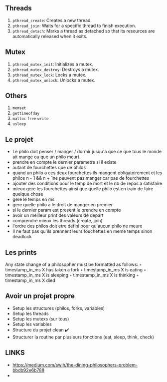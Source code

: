## Threads

1. `pthread_create`: Creates a new thread.
2. `pthread_join`: Waits for a specific thread to finish execution.
3. `pthread_detach`: Marks a thread as detached so that its resources are automatically released when it exits.

## Mutex

1. `pthread_mutex_init`: Initializes a mutex.
2. `pthread_mutex_destroy`: Destroys a mutex.
3. `pthread_mutex_lock`: Locks a mutex.
4. `pthread_mutex_unlock`: Unlocks a mutex.

## Others

1. `memset`
2. `gettimeofday`
3. `malloc` `free` `write`
4. `usleep`


## Le projet

- Le philo doit penser / manger / dormir
jusqu'a que ce que tous le monde ait mange 
ou que un philo meurt.
- prendre en compte le dernier parametre si 
il existe
- autant de fourchettes que de philos
- quand un philo a ces deux fourchettes ils mangent obligatoirement 
et les philos n - 1 && n + 1ne peuvent pas manger car pas de
fourchettes
- ajouter des conditions pour le temp de mort et le nb de repas a satisfaire
- mieux gere les fourchettes ainsi que quelle philo est en train de faire quelque chose
- gere le temps en ms
- gere quelle philo a le droit de manger en premier
- si le dernier param est present le prendre en compte
- avoir un meilleur print des valeurs de depart
- comprendre mieux les threads (create, join)
- l'ordre des philos doit etre defini pour qu'aucun philo ne meure
- Il ne faut pas qu'ils prennent leurs fouchettes en meme temps sinon deadlock


## Les prints 

Any state change of a philosopher must be formatted as follows:
◦ timestamp_in_ms X has taken a fork
◦ timestamp_in_ms X is eating
◦ timestamp_in_ms X is sleeping
◦ timestamp_in_ms X is thinking
◦ timestamp_in_ms X died

## Avoir un projet propre

- Setup les structures (philos, forks, variables)
- Setup les threads
- Setup les mutexs (sur tous)
- Setup les variables
- Structure du projet clean ✔️
- Structurer la routine par plusieurs fonctions (eat, sleep, think, check)



## LINKS 

- https://medium.com/swlh/the-dining-philosophers-problem-bbdb92e6b788
- 